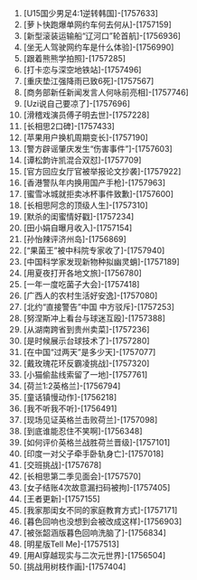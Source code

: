 
1. [U15国少男足4:1逆转韩国]-[1757633]
1. [萝卜快跑爆单网约车何去何从]-[1757159]
1. [新型滚装运输船“辽河口”轮首航]-[1756936]
1. [坐无人驾驶网约车是什么体验]-[1756990]
1. [跟着熊熊学拍照]-[1757285]
1. [打卡恋与深空地铁站]-[1757496]
1. [重庆垫江强降雨已致6死]-[1757567]
1. [商务部新任新闻发言人何咏前亮相]-[1757746]
1. [Uzi说自己要凉了]-[1757696]
1. [滑稽戏演员傅子明去世]-[1757228]
1. [长相思2口碑]-[1757433]
1. [苹果用户换机周期变长]-[1757190]
1. [警方辟谣肇庆发生“伤害事件”]-[1757603]
1. [谭松韵许凯混合双怼]-[1757709]
1. [官方回应女厅官被举报论文抄袭]-[1757922]
1. [香港警队年内换用国产手枪]-[1757963]
1. [蜜雪冰城就拒卖冰杯事件致歉]-[1757600]
1. [长相思阿念的顶级人生]-[1757310]
1. [默杀的闺蜜情好戳]-[1757234]
1. [田小娟自曝月收入]-[1757154]
1. [孙怡辣评济州岛]-[1756869]
1. [“果菌王”被中科院专家收了]-[1757940]
1. [中国科学家发现新物种拟幽灵蛸]-[1757189]
1. [用夏夜打开各地文旅]-[1756780]
1. [一年一度吃菌子大会]-[1757418]
1. [广西人的农村生活好安逸]-[1757080]
1. [北约“直接警告”中国 中方驳斥]-[1757253]
1. [努涅斯冲上看台与球迷互殴]-[1757388]
1. [从湖南跨省到贵州卖菜]-[1757236]
1. [是时候展示台球技术了]-[1757280]
1. [在中国“过两天”是多少天]-[1757077]
1. [戴玫瑰花环反霸凌挑战]-[1757320]
1. [小猫偷盐线索留了一地]-[1757761]
1. [荷兰1:2英格兰]-[1756794]
1. [童话镇慢动作]-[1756218]
1. [我不听我不听]-[1756491]
1. [现场见证英格兰击败荷兰]-[1757098]
1. [到底谁能忍住不笑啊]-[1756348]
1. [如何评价英格兰战胜荷兰晋级]-[1757101]
1. [印度一对父子牵手卧轨身亡]-[1757018]
1. [交班挑战]-[1757678]
1. [长相思第二季见面会]-[1757570]
1. [女子结账4次故意漏扫码被拘]-[1757405]
1. [王者更新]-[1757155]
1. [我家那闺女不同的家庭教育方式]-[1757171]
1. [暮色回响也没想到会被改成这样]-[1756903]
1. [被张韶涵版暮色回响洗脑了]-[1756834]
1. [明星版Tell Me]-[1757513]
1. [用AI穿越现实与二次元世界]-[1756504]
1. [挑战用树枝作画]-[1757404]